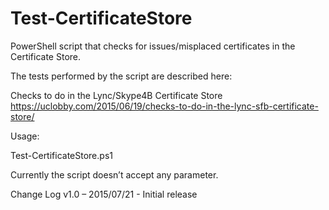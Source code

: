 # Test-CertificateStore
PowerShell script that checks for issues/misplaced certificates in the Certificate Store.

The tests performed by the script are described here:

Checks to do in the Lync/Skype4B Certificate Store
https://uclobby.com/2015/06/19/checks-to-do-in-the-lync-sfb-certificate-store/


Usage:

Test-CertificateStore.ps1

Currently the script doesn’t accept any parameter.

Change Log
v1.0 – 2015/07/21 - Initial release
